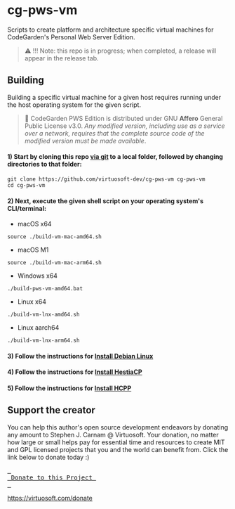 # cg-pws-vm
Scripts to create platform and architecture specific virtual machines for CodeGarden's Personal Web Server Edition.

> :warning: !!! Note: this repo is in progress; when completed, a release will appear in the release tab.

## Building
Building a specific virtual machine for a given host requires running under the host operating system for the given script.

> :triangular_flag_on_post: CodeGarden PWS Edition is distributed under GNU **Affero** General Public License v3.0. *Any modified version, including use as a service over a network, requires that the complete source code of the modified version must be made available*.

#### 1) Start by cloning this repo [via git](https://git-scm.com) to a local folder, followed by changing directories to that folder:
```
git clone https://github.com/virtuosoft-dev/cg-pws-vm cg-pws-vm
cd cg-pws-vm
```

#### 2) Next, execute the given shell script on your operating system's CLI/terminal:

* macOS x64
```
source ./build-vm-mac-amd64.sh
```
* macOS M1
```
source ./build-vm-mac-arm64.sh
```
* Windows x64
```
./build-pws-vm-amd64.bat
```
* Linux x64
```
./build-vm-lnx-amd64.sh
```
* Linux aarch64
```
./build-vm-lnx-arm64.sh
```

#### 3) Follow the instructions for **[Install Debian Linux](install-debian-linux.md)**

#### 4) Follow the instructions for **[Install HestiaCP](install-hestiacp.md)**

#### 5) Follow the instructions for **[Install HCPP](install-hcpp.md)**

## Support the creator
You can help this author's open source development endeavors by donating any amount to Stephen J. Carnam @ Virtuosoft. Your donation, no matter how large or small helps pay for essential time and resources to create MIT and GPL licensed projects that you and the world can benefit from. Click the link below to donate today :)
<div>
         

[<kbd> <br> Donate to this Project <br> </kbd>][KBD]


</div>


<!---------------------------------------------------------------------------->

[KBD]: https://virtuosoft.com/donate

https://virtuosoft.com/donate
